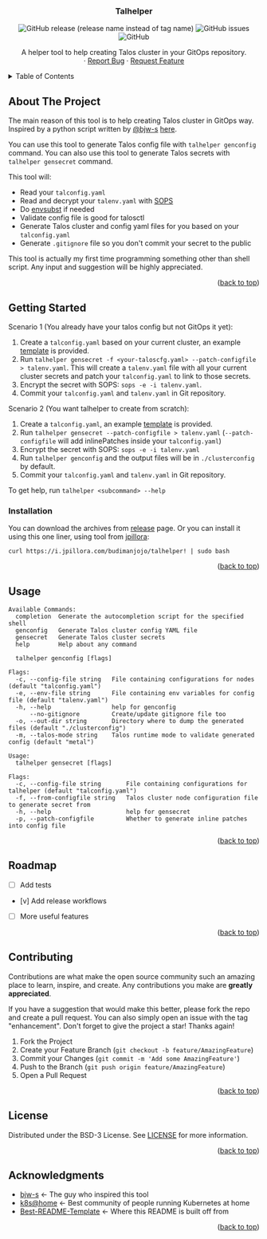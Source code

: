 <div align="center">
  <h3 align="center">Talhelper</h3>

  ![GitHub release (release name instead of tag name)](https://img.shields.io/github/v/release/budimanjojo/talhelper?include_prereleases)
  ![GitHub issues](https://img.shields.io/github/issues/budimanjojo/talhelper)
  ![GitHub](https://img.shields.io/github/license/budimanjojo/talhelper)

  <p align="center">
    A helper tool to help creating Talos cluster in your GitOps repository.
    <br />
    ·
    <a href="https://github.com/budimanjojo/talhelper/issues">Report Bug</a>
    ·
    <a href="https://github.com/budimanjojo/talhelper/issues">Request Feature</a>
  </p>
</div>

<!-- TABLE OF CONTENTS -->
<details>
  <summary>Table of Contents</summary>
  <ol>
    <li>
      <a href="#about-the-project">About The Project</a>
    </li>
    <li>
      <a href="#getting-started">Getting Started</a>
      <ul>
        <li><a href="#installation">Installation</a></li>
      </ul>
    </li>
    <li><a href="#usage">Usage</a></li>
    <li><a href="#roadmap">Roadmap</a></li>
    <li><a href="#contributing">Contributing</a></li>
    <li><a href="#license">License</a></li>
    <li><a href="#acknowledgments">Acknowledgments</a></li>
  </ol>
</details>

## About The Project

The main reason of this tool is to help creating Talos cluster in GitOps way.
Inspired by a python script written by [@bjw-s](https://github.com/bjw-s) [here](https://github.com/bjw-s/home-ops/blob/main/infrastructure/talos/buildClusterConfig.py).

You can use this tool to generate Talos config file with `talhelper genconfig` command.
You can also use this tool to generate Talos secrets with `talhelper gensecret` command.

This tool will:
* Read your `talconfig.yaml`
* Read and decrypt your `talenv.yaml` with [SOPS](https://github.com/mozilla/sops)
* Do [envsubst](https://linux.die.net/man/1/envsubst) if needed
* Validate config file is good for talosctl
* Generate Talos cluster and config yaml files for you based on your `talconfig.yaml`
* Generate `.gitignore` file so you don't commit your secret to the public

This tool is actually my first time programming something other than shell script.
Any input and suggestion will be highly appreciated.

<p align="right">(<a href="#top">back to top</a>)</p>

## Getting Started

Scenario 1 (You already have your talos config but not GitOps it yet):
1. Create a `talconfig.yaml` based on your current cluster, an example [template](./test/talconfig.yaml) is provided.
2. Run `talhelper gensecret -f <your-taloscfg.yaml> --patch-configfile > talenv.yaml`. This will create a `talenv.yaml` file with all your current cluster secrets and patch your `talconfig.yaml` to link to those secrets.
3. Encrypt the secret with SOPS: `sops -e -i talenv.yaml`.
4. Commit your `talconfig.yaml` and `talenv.yaml` in Git repository.

Scenario 2 (You want talhelper to create from scratch):
1. Create a `talconfig.yaml`, an example [template](./test/talconfig.yaml) is provided.
2. Run `talhelper gensecret --patch-configfile > talenv.yaml` (`--patch-configfile` will add inlinePatches inside your `talconfig.yaml`)
3. Encrypt the secret with SOPS: `sops -e -i talenv.yaml`
4. Run `talhelper genconfig` and the output files will be in `./clusterconfig` by default.
5. Commit your `talconfig.yaml` and `talenv.yaml` in Git repository.

To get help, run `talhelper <subcommand> --help`

### Installation

You can download the archives from [release](https://github.com/budimanjojo/talhelper/releases/latest) page.
Or you can install it using this one liner, using tool from [jpillora](https://github.com/jpillora/installer):
```
curl https://i.jpillora.com/budimanjojo/talhelper! | sudo bash
```

<p align="right">(<a href="#top">back to top</a>)</p>

## Usage

```
Available Commands:
  completion  Generate the autocompletion script for the specified shell
  genconfig   Generate Talos cluster config YAML file
  gensecret   Generate Talos cluster secrets
  help        Help about any command
```

```
  talhelper genconfig [flags]

Flags:
  -c, --config-file string   File containing configurations for nodes (default "talconfig.yaml")
  -e, --env-file string      File containing env variables for config file (default "talenv.yaml")
  -h, --help                 help for genconfig
      --no-gitignore         Create/update gitignore file too
  -o, --out-dir string       Directory where to dump the generated files (default "./clusterconfig")
  -m, --talos-mode string    Talos runtime mode to validate generated config (default "metal")
```

```
Usage:
  talhelper gensecret [flags]

Flags:
  -c, --config-file string       File containing configurations for talhelper (default "talconfig.yaml")
  -f, --from-configfile string   Talos cluster node configuration file to generate secret from
  -h, --help                     help for gensecret
  -p, --patch-configfile         Whether to generate inline patches into config file
```
<p align="right">(<a href="#top">back to top</a>)</p>

## Roadmap

- [ ] Add tests
- [v] Add release workflows
- [ ] More useful features

<p align="right">(<a href="#top">back to top</a>)</p>

## Contributing

Contributions are what make the open source community such an amazing place to learn, inspire, and create. Any contributions you make are **greatly appreciated**.

If you have a suggestion that would make this better, please fork the repo and create a pull request. You can also simply open an issue with the tag "enhancement".
Don't forget to give the project a star! Thanks again!

1. Fork the Project
2. Create your Feature Branch (`git checkout -b feature/AmazingFeature`)
3. Commit your Changes (`git commit -m 'Add some AmazingFeature'`)
4. Push to the Branch (`git push origin feature/AmazingFeature`)
5. Open a Pull Request

<p align="right">(<a href="#top">back to top</a>)</p>

## License

Distributed under the BSD-3 License. See [LICENSE](./LICENSE) for more information.

<p align="right">(<a href="#top">back to top</a>)</p>

## Acknowledgments

* [bjw-s](https://github.com/bjw-s) <- The guy who inspired this tool
* [k8s@home](https://github.com/k8s-at-home/) <- Best community of people running Kubernetes at home
* [Best-README-Template](https://github.com/othneildrew/Best-README-Template) <- Where this README is built off from

<p align="right">(<a href="#top">back to top</a>)</p>

